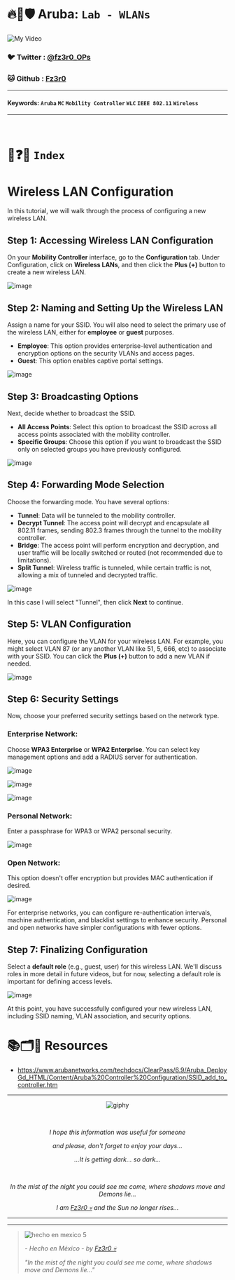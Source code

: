 # 🔥🧱🛡️ Aruba: `Lab - WLANs`

![My Video](https://user-images.githubusercontent.com/94720207/165892585-b830998d-d7c5-43b4-a3ad-f71a07b9077e.gif)

### 🐦 Twitter  : [@fz3r0_OPs](https://twitter.com/Fz3r0_OPs)
### 🐱 Github  : [Fz3r0](https://github.com/fz3r0) 

---
 
#### Keywords: `Aruba` `MC` `Mobility Controller` `WLC` `IEEE 802.11` `Wireless`

---



<br>

# 📝❓📄 `Index`


# Wireless LAN Configuration 



In this tutorial, we will walk through the process of configuring a new wireless LAN.

## Step 1: Accessing Wireless LAN Configuration

On your **Mobility Controller** interface, go to the **Configuration** tab. Under Configuration, click on **Wireless LANs**, and then click the **Plus (+)** button to create a new wireless LAN.

![image](https://github.com/user-attachments/assets/330c2250-3ffb-4dd8-a343-bd4b1884ef35)

## Step 2: Naming and Setting Up the Wireless LAN

Assign a name for your SSID. You will also need to select the primary use of the wireless LAN, either for **employee** or **guest** purposes.

- **Employee**: This option provides enterprise-level authentication and encryption options on the security VLANs and access pages.
- **Guest**: This option enables captive portal settings.

![image](https://github.com/user-attachments/assets/d35e2fa7-f080-457a-ade2-82f48c531791)

## Step 3: Broadcasting Options

Next, decide whether to broadcast the SSID.

- **All Access Points**: Select this option to broadcast the SSID across all access points associated with the mobility controller.
- **Specific Groups**: Choose this option if you want to broadcast the SSID only on selected groups you have previously configured.

![image](https://github.com/user-attachments/assets/c9f3c015-e859-4568-9ceb-f7569fd23ddc)

## Step 4: Forwarding Mode Selection

Choose the forwarding mode. You have several options:

- **Tunnel**: Data will be tunneled to the mobility controller.
- **Decrypt Tunnel**: The access point will decrypt and encapsulate all 802.11 frames, sending 802.3 frames through the tunnel to the mobility controller.
- **Bridge**: The access point will perform encryption and decryption, and user traffic will be locally switched or routed (not recommended due to limitations).
- **Split Tunnel**: Wireless traffic is tunneled, while certain traffic is not, allowing a mix of tunneled and decrypted traffic.

![image](https://github.com/user-attachments/assets/3fb6d76f-908d-4172-8e39-7a481f279ca1)

In this case I will select "Tunnel", then click **Next** to continue.

## Step 5: VLAN Configuration

Here, you can configure the VLAN for your wireless LAN. For example, you might select VLAN 87 (or any another VLAN like 51, 5, 666, etc) to associate with your SSID. You can click the **Plus (+)** button to add a new VLAN if needed.

![image](https://github.com/user-attachments/assets/a8cc9516-0735-4a39-9741-61843892ba69)

## Step 6: Security Settings

Now, choose your preferred security settings based on the network type.

### **Enterprise Network**: 

Choose **WPA3 Enterprise** or **WPA2 Enterprise**. You can select key management options and add a RADIUS server for authentication.

![image](https://github.com/user-attachments/assets/fd2beefd-1762-4c5e-8a3b-33a1efcf8377)

![image](https://github.com/user-attachments/assets/060a54e4-ac82-418f-8e64-fd93890cb4f8)

![image](https://github.com/user-attachments/assets/11a48fd2-bd5e-48b2-a22d-e66e2c34f06d)
  
### **Personal Network**: 

Enter a passphrase for WPA3 or WPA2 personal security.

![image](https://github.com/user-attachments/assets/8e9f6ee8-4479-4538-b990-8ce8c3e28db4)
  
### **Open Network**: 

This option doesn't offer encryption but provides MAC authentication if desired.

![image](https://github.com/user-attachments/assets/a514df7f-931d-49a9-8900-2f0e6004c55b)

For enterprise networks, you can configure re-authentication intervals, machine authentication, and blacklist settings to enhance security. Personal and open networks have simpler configurations with fewer options.

## Step 7: Finalizing Configuration

Select a **default role** (e.g., guest, user) for this wireless LAN. We'll discuss roles in more detail in future videos, but for now, selecting a default role is important for defining access levels.

![image](https://github.com/user-attachments/assets/4d6631da-ac72-4508-ba4e-0ad8d8f141b6)

At this point, you have successfully configured your new wireless LAN, including SSID naming, VLAN association, and security options. 






# 📚🗂️🎥 Resources

- https://www.arubanetworks.com/techdocs/ClearPass/6.9/Aruba_DeployGd_HTML/Content/Aruba%20Controller%20Configuration/SSID_add_to_controller.htm
  
  
---

<span align="center"> <p align="center"> ![giphy](https://user-images.githubusercontent.com/94720207/166587250-292d9a9f-e590-4c25-a678-d457e2268e85.gif) </p> </span> 



&nbsp;

<span align="center"> <p align="center"> _I hope this information was useful for someone_ </p> </span> 
<span align="center"> <p align="center"> _and please, don't forget to enjoy your days..._ </p> </span> 
<span align="center"> <p align="center"> _...It is getting dark... so dark..._ </p> </span> 

&nbsp;

<span align="center"> <p align="center"> _In the mist of the night you could see me come, where shadows move and Demons lie..._ </p> </span> 
<span align="center"> <p align="center"> _I am [Fz3r0 💀](https://github.com/Fz3r0/) and the Sun no longer rises..._ </p> </span> 

---






---

> ![hecho en mexico 5](https://user-images.githubusercontent.com/94720207/166068790-fa1f243d-2db9-4810-a6e4-eb3c4ad23700.png)
>
> _- Hecho en México - by [Fz3r0 💀](https://github.com/Fz3r0/)_  
>
> _"In the mist of the night you could see me come, where shadows move and Demons lie..."_ 






